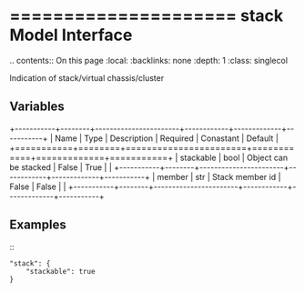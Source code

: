 

=====================
stack Model Interface
=====================

.. contents:: On this page
    :local:
    :backlinks: none
    :depth: 1
    :class: singlecol

Indication of stack/virtual chassis/cluster

Variables
---------

+-----------+--------+-----------------------+------------+-------------+-----------+
| Name      | Type   | Description           | Required   | Conastant   | Default   |
+===========+========+=======================+============+=============+===========+
| stackable | bool   | Object can be stacked | False      | True        |           |
+-----------+--------+-----------------------+------------+-------------+-----------+
| member    | str    | Stack member id       | False      | False       |           |
+-----------+--------+-----------------------+------------+-------------+-----------+

Examples
--------

::

    "stack": {
        "stackable": true
    }
